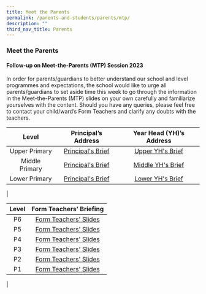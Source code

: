 ```yaml
---
title: Meet the Parents
permalink: /parents-and-students/parents/mtp/
description: ""
third_nav_title: Parents
---
```

### **Meet the Parents**
#### **Follow-up on Meet-the-Parents (MTP) Session 2023**
In order for parents/guardians to better understand our school and level programmes and expectations, the school would like to urge all parents/guardians to set aside time this week to go through the information in the Meet-the-Parents (MTP) slides on your own carefully and familiarize yourselves with the content. Should you have any queries, please feel free to contact your child/ward’s Form Teachers and clarify any doubts with the teachers.

| Level | Principal’s Address| Year Head (YH)’s Address|
|:---:|:---:|:---:|
|Upper Primary | [Principal's Brief](https://drive.google.com/file/d/131aTPlDaAUrepZOfmfI_LvMJgrREaeMz/)| [Upper YH's Brief](https://drive.google.com/file/d/1lOK8jueu3PCYT-H2LjOo1xmCAFAepSwB/)|
|Middle Primary | [Principal's Brief](https://drive.google.com/file/d/1agQtaUQCoXtMWrRekvUCM2eIhrNv5AIN/) | [Middle YH's Brief](https://drive.google.com/file/d/1l2Nv1dkBeSZXLE_vLeBReMGbTTAXDmUg/)|
|Lower Primary | [Principal's Brief](https://drive.google.com/file/d/1Tnj2LbfIvLh4atuFDIPBJdAi_cHTzRG1/) | [Lower YH's Brief](https://drive.google.com/file/d/1jtPx-Mdu3HADdC-RTv4z6gnvsjWODE_j/)|
|
 

|Level | Form Teachers’ Briefing|
|:---:|:---:|
|P6| [Form Teachers' Slides](https://drive.google.com/file/d/1beDV6pRCEJqX6TypHjpjlU3sDGeGOgSH/) |
| P5 | [Form Teachers' Slides](https://drive.google.com/file/d/10fkERRE2DbCjUSYnLlU8om3ZnEdnB5Xs/) |
| P4 | [Form Teachers' Slides](https://drive.google.com/file/d/1hxsIQX2AWKLUWSOmlwRH2fIDPIW7RdWO/) |
| P3 | [Form Teachers' Slides](https://drive.google.com/file/d/1IoNUfJfyJWjlTNmwjRgViIC5aA7M_YnF/) |
| P2 | [Form Teachers' Slides](https://drive.google.com/file/d/1krHO9f0pJoBbJGDDieS5c2uzPQJt-XVj/) |
| P1 |  [Form Teachers' Slides](https://drive.google.com/file/d/1hXAdylBHHiXFemEBxJzOlC1nn6z7yJpb/) |
|